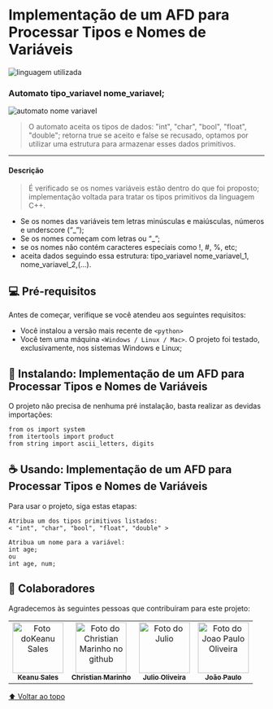 # Implementação de um AFD para Processar Tipos e Nomes de Variáveis

![linguagem utilizada](https://img.shields.io/badge/Python-FFD43B?style=for-the-badge&logo=python&logoColor=blue)

### Automato tipo_variavel nome_variavel;
<img src="https://user-images.githubusercontent.com/106454449/206871619-66742cb6-2784-405d-9f43-7bd0b06d6fec.png" alt="automato nome variavel">

> O automato aceita os tipos de dados: "int", "char", "bool", "float", "double"; retorna true se aceito e false se recusado, optamos por utilizar uma estrutura para armazenar esses dados primitivos.
---
#### Descrição
> É verificado se os nomes variáveis estão dentro do que foi proposto; implementação voltada para tratar os tipos primitivos da linguagem C++.
  - Se os nomes das variáveis tem letras minúsculas e maiúsculas, números e underscore
(“_”);
 - Se os nomes começam com letras ou “_”;
 - se os nomes não contém caracteres especiais como !, #, %, etc;
 - aceita dados seguindo essa estrutura: tipo_variavel nome_variavel_1, nome_variavel_2,(...).

## 💻 Pré-requisitos

Antes de começar, verifique se você atendeu aos seguintes requisitos:
* Você instalou a versão mais recente de `<python>`
* Você tem uma máquina `<Windows / Linux / Mac>`. O projeto foi testado, exclusivamente, nos sistemas Windows e Linux;

## 🚀 Instalando: Implementação de um AFD para Processar Tipos e Nomes de Variáveis
O projeto não precisa de nenhuma pré instalação, basta realizar as devidas importações:
```
from os import system
from itertools import product
from string import ascii_letters, digits
```

## ☕ Usando: Implementação de um AFD para Processar Tipos e Nomes de Variáveis

Para usar o projeto, siga estas etapas:

```
Atribua um dos tipos primitivos listados:
< "int", "char", "bool", "float", "double" >

Atribua um nome para a variável:
int age;
ou
int age, num;

```
## 🤝 Colaboradores

Agradecemos às seguintes pessoas que contribuíram para este projeto:

<table>
  <tr>
    <td align="center">
      <a href="https://github.com/keanusales" target="_blank">
        <img src="https://avatars.githubusercontent.com/u/100793959?v=4" width="100px;" alt="Foto doKeanu Sales"/><br>
        <sub>
          <b>Keanu Sales</b>
        </sub>
      </a>
    </td>
    <td align="center">
      <a href="https://github.com/ChrisTheDragon" target="_blank">
        <img src="https://avatars.githubusercontent.com/u/88001806?v=4" width="100px;" alt="Foto do Christian Marinho no github"/><br>
        <sub>
          <b>Christian Marinho</b>
        </sub>
      </a>
    </td>
    <td align="center">
      <a href="https://github.com/Julio-C-Oliveira">
        <img src="https://avatars.githubusercontent.com/u/103333573?v=4" width="100px;" alt="Foto do Julio"/><br>
        <sub>
          <b>Julio Oliveira</b>
        </sub>
      </a>
    </td>
    <td align="center">
      <a href="https://github.com/Jp0liveira">
        <img src="https://avatars.githubusercontent.com/u/106454449?v=4" width="100px;" alt="Foto do Joao Paulo Oliveira"/><br>
        <sub>
          <b>João Paulo</b>
        </sub>
      </a>
    </td>
  </tr>
</table>

[⬆ Voltar ao topo](#nome-do-projeto)<br>